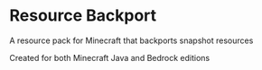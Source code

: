 # Resource Backport
 A resource pack for Minecraft that backports snapshot resources

Created for both Minecraft Java and Bedrock editions
